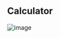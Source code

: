 <h2> Calculator</h2>

![image](https://user-images.githubusercontent.com/69325431/122986210-c35e9480-d3bc-11eb-902c-ed81944ad134.png)









